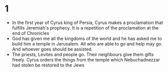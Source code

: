 # 1

+ In the first year of Cyrus king of Persia, Cyrus makes a proclamation that fulfills Jeremiah's prophecy. It is a repetition of the proclamation at the end of Chronicles
+ God has given me all the kingdoms of the world and he has asked me to build him a temple in Jerusalem. All who are able to go and help may go. And whoever goes should be assisted.
+ The priests, Levites and people go. Their neighbours give them gifts freely. Cyrus orders the things from the temple which Nebuchadnezzar had stolen be restored to the Jews